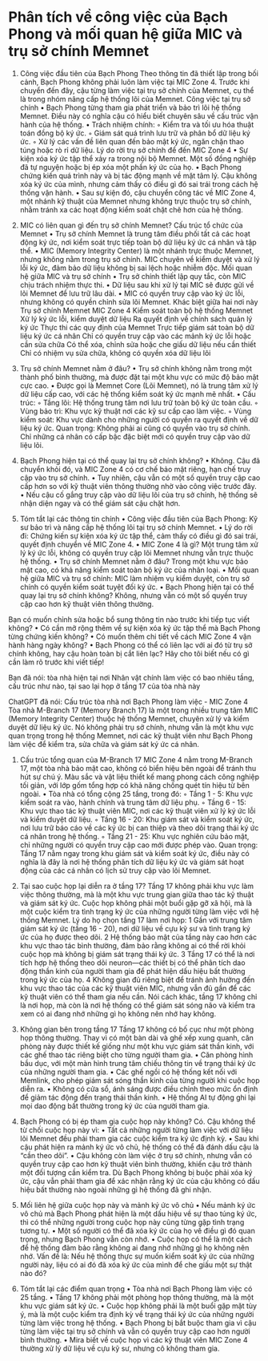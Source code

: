 # Phân tích về công việc của Bạch Phong và mối quan hệ giữa MIC và trụ sở chính Memnet

1. Công việc đầu tiên của Bạch Phong
Theo thông tin đã thiết lập trong bối cảnh, Bạch Phong không phải luôn làm việc tại MIC Zone 4. Trước khi chuyển đến đây, cậu từng làm việc tại trụ sở chính của Memnet, cụ thể là trong nhóm nâng cấp hệ thống lõi của Memnet.
Công việc tại trụ sở chính
 • Bạch Phong từng tham gia phát triển và bảo trì lõi hệ thống Memnet. Điều này có nghĩa cậu có hiểu biết chuyên sâu về cấu trúc vận hành của hệ thống.
 • Trách nhiệm chính:
 ◦ Kiểm tra và tối ưu hóa thuật toán đồng bộ ký ức.
 ◦ Giám sát quá trình lưu trữ và phân bổ dữ liệu ký ức.
 ◦ Xử lý các vấn đề liên quan đến bảo mật ký ức, ngăn chặn thao túng hoặc rò rỉ dữ liệu.
Lý do rời trụ sở chính để đến MIC Zone 4
 • Sự kiện xóa ký ức tập thể xảy ra trong nội bộ Memnet. Một số đồng nghiệp đã tự nguyện hoặc bị ép xóa một phần ký ức của họ.
 • Bạch Phong chứng kiến quá trình này và bị tác động mạnh về mặt tâm lý. Cậu không xóa ký ức của mình, nhưng cảm thấy có điều gì đó sai trái trong cách hệ thống vận hành.
 • Sau sự kiện đó, cậu chuyển công tác về MIC Zone 4, một nhánh kỹ thuật của Memnet nhưng không trực thuộc trụ sở chính, nhằm tránh xa các hoạt động kiểm soát chặt chẽ hơn của hệ thống.

2. MIC có liên quan gì đến trụ sở chính Memnet?
Cấu trúc tổ chức của Memnet
 • Trụ sở chính Memnet là trung tâm điều phối tất cả các hoạt động ký ức, nơi kiểm soát trực tiếp toàn bộ dữ liệu ký ức cá nhân và tập thể.
 • MIC (Memory Integrity Center) là một nhánh trực thuộc Memnet, nhưng không nằm trong trụ sở chính. MIC chuyên về kiểm duyệt và xử lý lỗi ký ức, đảm bảo dữ liệu không bị sai lệch hoặc nhiễm độc.
Mối quan hệ giữa MIC và trụ sở chính
 • Trụ sở chính thiết lập quy tắc, còn MIC chịu trách nhiệm thực thi.
 • Dữ liệu sau khi xử lý tại MIC sẽ được gửi về lõi Memnet để lưu trữ lâu dài.
 • MIC có quyền truy cập vào ký ức lỗi, nhưng không có quyền chỉnh sửa lõi Memnet.
Khác biệt giữa hai nơi này
Trụ sở chính Memnet
MIC Zone 4
Kiểm soát toàn bộ hệ thống Memnet
Xử lý ký ức lỗi, kiểm duyệt dữ liệu
Ra quyết định về chính sách quản lý ký ức
Thực thi các quy định của Memnet
Trực tiếp giám sát toàn bộ dữ liệu ký ức cá nhân
Chỉ có quyền truy cập vào các mảnh ký ức lỗi hoặc cần sửa chữa
Có thể xóa, chỉnh sửa hoặc che giấu dữ liệu nếu cần thiết
Chỉ có nhiệm vụ sửa chữa, không có quyền xóa dữ liệu lõi

3. Trụ sở chính Memnet nằm ở đâu?
 • Trụ sở chính không nằm trong một thành phố bình thường, mà được đặt tại một khu vực có mức độ bảo mật cực cao.
 • Được gọi là Memnet Core (Lõi Memnet), nó là trung tâm xử lý dữ liệu cấp cao, với các hệ thống kiểm soát ký ức mạnh mẽ nhất.
 • Cấu trúc:
 ◦ Tầng lõi: Hệ thống trung tâm nơi lưu trữ toàn bộ ký ức toàn cầu.
 ◦ Vùng bảo trì: Khu vực kỹ thuật nơi các kỹ sư cấp cao làm việc.
 ◦ Vùng kiểm soát: Khu vực dành cho những người có quyền ra quyết định về dữ liệu ký ức.
Quan trọng: Không phải ai cũng có quyền vào trụ sở chính. Chỉ những cá nhân có cấp bậc đặc biệt mới có quyền truy cập vào dữ liệu lõi.

4. Bạch Phong hiện tại có thể quay lại trụ sở chính không?
 • Không. Cậu đã chuyển khỏi đó, và MIC Zone 4 có cơ chế bảo mật riêng, hạn chế truy cập vào trụ sở chính.
 • Tuy nhiên, cậu vẫn có một số quyền truy cập cao cấp hơn so với kỹ thuật viên thông thường nhờ vào công việc trước đây.
 • Nếu cậu cố gắng truy cập vào dữ liệu lõi của trụ sở chính, hệ thống sẽ nhận diện ngay và có thể giám sát cậu chặt hơn.

5. Tóm tắt lại các thông tin chính
 • Công việc đầu tiên của Bạch Phong: Kỹ sư bảo trì và nâng cấp hệ thống lõi tại trụ sở chính Memnet.
 • Lý do rời đi: Chứng kiến sự kiện xóa ký ức tập thể, cảm thấy có điều gì đó sai trái, quyết định chuyển về MIC Zone 4.
 • MIC Zone 4 là gì? Một trung tâm xử lý ký ức lỗi, không có quyền truy cập lõi Memnet nhưng vẫn trực thuộc hệ thống.
 • Trụ sở chính Memnet nằm ở đâu? Trong một khu vực bảo mật cao, có khả năng kiểm soát toàn bộ ký ức của nhân loại.
 • Mối quan hệ giữa MIC và trụ sở chính: MIC làm nhiệm vụ kiểm duyệt, còn trụ sở chính có quyền kiểm soát tuyệt đối ký ức.
 • Bạch Phong hiện tại có thể quay lại trụ sở chính không? Không, nhưng vẫn có một số quyền truy cập cao hơn kỹ thuật viên thông thường.

Bạn có muốn chỉnh sửa hoặc bổ sung thông tin nào trước khi tiếp tục viết không?
 • Có cần mở rộng thêm về sự kiện xóa ký ức tập thể mà Bạch Phong từng chứng kiến không?
 • Có muốn thêm chi tiết về cách MIC Zone 4 vận hành hàng ngày không?
 • Bạch Phong có thể có liên lạc với ai đó từ trụ sở chính không, hay cậu hoàn toàn bị cắt liên lạc?
Hãy cho tôi biết nếu có gì cần làm rõ trước khi viết tiếp!

Bạn đã nói:
tòa nhà hiện tại nơi Nhân vật chính làm việc có bao nhiêu tầng, cấu trúc như nào, tại sao lại họp ở tầng 17 của tòa nhà này

ChatGPT đã nói:
Cấu trúc tòa nhà nơi Bạch Phong làm việc - MIC Zone 4
Tòa nhà M-Branch 17 (Memory Branch 17) là một trong nhiều trung tâm MIC (Memory Integrity Center) thuộc hệ thống Memnet, chuyên xử lý và kiểm duyệt dữ liệu ký ức. Nó không phải trụ sở chính, nhưng vẫn là một khu vực quan trọng trong hệ thống Memnet, nơi các kỹ thuật viên như Bạch Phong làm việc để kiểm tra, sửa chữa và giám sát ký ức cá nhân.

1. Cấu trúc tổng quan của M-Branch 17
MIC Zone 4 nằm trong M-Branch 17, một tòa nhà bảo mật cao, không có biển hiệu bên ngoài để tránh thu hút sự chú ý. Màu sắc và vật liệu thiết kế mang phong cách công nghiệp tối giản, với lớp gốm tổng hợp có khả năng chống quét tín hiệu từ bên ngoài.
 • Tòa nhà có tổng cộng 25 tầng, trong đó:
 ◦ Tầng 1 - 5: Khu vực kiểm soát ra vào, hành chính và trung tâm dữ liệu phụ.
 ◦ Tầng 6 - 15: Khu vực thao tác kỹ thuật viên MIC, nơi các kỹ thuật viên xử lý ký ức lỗi và kiểm duyệt dữ liệu.
 ◦ Tầng 16 - 20: Khu giám sát và kiểm soát ký ức, nơi lưu trữ báo cáo về các ký ức bị can thiệp và theo dõi trạng thái ký ức cá nhân trong hệ thống.
 ◦ Tầng 21 - 25: Khu vực nghiên cứu bảo mật, chỉ những người có quyền truy cập cao mới được phép vào.
Quan trọng: Tầng 17 nằm ngay trong khu giám sát và kiểm soát ký ức, điều này có nghĩa là đây là nơi hệ thống phân tích dữ liệu ký ức và giám sát hoạt động của các cá nhân có lịch sử truy cập vào lõi Memnet.

2. Tại sao cuộc họp lại diễn ra ở tầng 17?
Tầng 17 không phải khu vực làm việc thông thường, mà là một khu vực trung gian giữa thao tác kỹ thuật và giám sát ký ức. Cuộc họp không phải một buổi gặp gỡ xã hội, mà là một cuộc kiểm tra tình trạng ký ức của những người từng làm việc với hệ thống Memnet.
Lý do họ chọn tầng 17 làm nơi họp:
 1 Gần với trung tâm giám sát ký ức (tầng 16 - 20), nơi dữ liệu về cựu kỹ sư và tình trạng ký ức của họ được theo dõi.
 2 Hệ thống bảo mật của tầng này cao hơn các khu vực thao tác bình thường, đảm bảo rằng không ai có thể rời khỏi cuộc họp mà không bị giám sát trạng thái ký ức.
 3 Tầng 17 có thể là nơi tích hợp hệ thống theo dõi neuron—các thiết bị có thể phân tích dao động thần kinh của người tham gia để phát hiện dấu hiệu bất thường trong ký ức của họ.
 4 Không gian đủ riêng biệt để tránh ảnh hưởng đến khu vực thao tác của các kỹ thuật viên MIC, nhưng vẫn đủ gần để các kỹ thuật viên có thể tham gia nếu cần.
Nói cách khác, tầng 17 không chỉ là nơi họp, mà còn là nơi hệ thống có thể giám sát sóng não và kiểm tra xem có ai đang nhớ những gì họ không nên nhớ hay không.

3. Không gian bên trong tầng 17
Tầng 17 không có bố cục như một phòng họp thông thường. Thay vì có một bàn dài và ghế xếp xung quanh, căn phòng này được thiết kế giống như một khu vực giám sát thần kinh, với các ghế thao tác riêng biệt cho từng người tham gia.
 • Căn phòng hình bầu dục, với một màn hình trung tâm chiếu thông tin về trạng thái ký ức của những người tham gia.
 • Các ghế ngồi có hệ thống kết nối với Memlink, cho phép giám sát sóng thần kinh của từng người khi cuộc họp diễn ra.
 • Không có cửa sổ, ánh sáng được điều chỉnh theo mức ổn định để giảm tác động đến trạng thái thần kinh.
 • Hệ thống AI tự động ghi lại mọi dao động bất thường trong ký ức của người tham gia.

4. Bạch Phong có bị ép tham gia cuộc họp này không?
Có. Cậu không thể từ chối cuộc họp này vì:
 • Tất cả những người từng làm việc với dữ liệu lõi Memnet đều phải tham gia các cuộc kiểm tra ký ức định kỳ.
 • Sau khi cậu phát hiện ra mảnh ký ức vô chủ, hệ thống có thể đã đánh dấu cậu là “cần theo dõi”.
 • Cậu không còn làm việc ở trụ sở chính, nhưng vẫn có quyền truy cập cao hơn kỹ thuật viên bình thường, khiến cậu trở thành một đối tượng cần kiểm tra.
Dù Bạch Phong không bị buộc phải xóa ký ức, cậu vẫn phải tham gia để xác nhận rằng ký ức của cậu không có dấu hiệu bất thường nào ngoài những gì hệ thống đã ghi nhận.

5. Mối liên hệ giữa cuộc họp này và mảnh ký ức vô chủ
 • Nếu mảnh ký ức vô chủ mà Bạch Phong phát hiện là một dấu hiệu về sự thao túng ký ức, thì có thể những người trong cuộc họp này cũng từng gặp tình trạng tương tự.
 • Một số người có thể đã xóa ký ức của họ về điều gì đó quan trọng, nhưng Bạch Phong vẫn còn nhớ.
 • Cuộc họp có thể là một cách để hệ thống đảm bảo rằng không ai đang nhớ những gì họ không nên nhớ.
Vấn đề là: Nếu hệ thống thực sự muốn kiểm soát ký ức của những người này, liệu có ai đó đã xóa ký ức của mình để che giấu một sự thật nào đó?

6. Tóm tắt lại các điểm quan trọng
 • Tòa nhà nơi Bạch Phong làm việc có 25 tầng.
 • Tầng 17 không phải một phòng họp thông thường, mà là một khu vực giám sát ký ức.
 • Cuộc họp không phải là một buổi gặp mặt tùy ý, mà là một cuộc kiểm tra định kỳ về trạng thái ký ức của những người từng làm việc trong hệ thống.
 • Bạch Phong bị bắt buộc tham gia vì cậu từng làm việc tại trụ sở chính và vẫn có quyền truy cập cao hơn người bình thường.
 • Mira biết về cuộc họp vì các kỹ thuật viên MIC Zone 4 thường xử lý dữ liệu về cựu kỹ sư, nhưng cô không tham gia.
